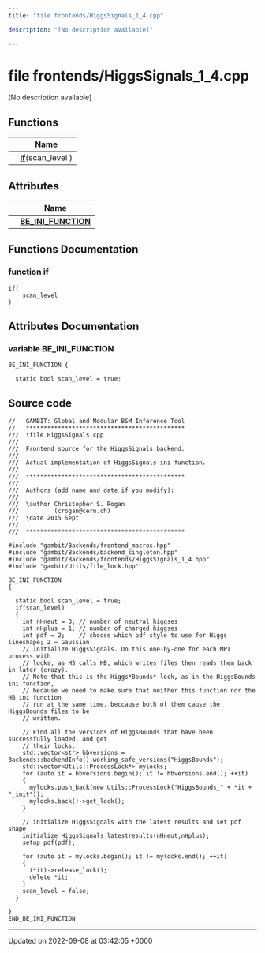 ```yaml
---
title: "file frontends/HiggsSignals_1_4.cpp"

description: "[No description available]"

---
```


# file frontends/HiggsSignals_1_4.cpp

[No description available]

## Functions

|                | Name           |
| -------------- | -------------- |
| | **[if](/documentation/code/files/higgssignals__1__4_8cpp/#function-if)**(scan_level ) |

## Attributes

|                | Name           |
| -------------- | -------------- |
| | **[BE_INI_FUNCTION](/documentation/code/files/higgssignals__1__4_8cpp/#variable-be-ini-function)**  |


## Functions Documentation

### function if

```
if(
    scan_level 
)
```



## Attributes Documentation

### variable BE_INI_FUNCTION

```
BE_INI_FUNCTION {

  static bool scan_level = true;
```



## Source code

```
//   GAMBIT: Global and Modular BSM Inference Tool
//   *********************************************
///  \file HiggsSignals.cpp
///
///  Frontend source for the HiggsSignals backend.
///
///  Actual implementation of HiggsSignals ini function.
///
///  *********************************************
///
///  Authors (add name and date if you modify):
///
///  \author Christopher S. Rogan
///          (crogan@cern.ch)
///  \date 2015 Sept
///
///  *********************************************

#include "gambit/Backends/frontend_macros.hpp"
#include "gambit/Backends/backend_singleton.hpp"
#include "gambit/Backends/frontends/HiggsSignals_1_4.hpp"
#include "gambit/Utils/file_lock.hpp"

BE_INI_FUNCTION
{

  static bool scan_level = true;
  if(scan_level)
  {
    int nHneut = 3; // number of neutral higgses
    int nHplus = 1; // number of charged higgses
    int pdf = 2;    // choose which pdf style to use for Higgs lineshape; 2 = Gaussian
    // Initialize HiggsSignals. Do this one-by-one for each MPI process with
    // locks, as HS calls HB, which writes files then reads them back in later (crazy).
    // Note that this is the Higgs*Bounds* lock, as in the HiggsBounds ini function,
    // because we need to make sure that neither this function nor the HB ini function
    // run at the same time, beccause both of them cause the HiggsBounds files to be
    // written.

    // Find all the versions of HiggsBounds that have been successfully loaded, and get
    // their locks.
    std::vector<str> hbversions = Backends::backendInfo().working_safe_versions("HiggsBounds");
    std::vector<Utils::ProcessLock*> mylocks;
    for (auto it = hbversions.begin(); it != hbversions.end(); ++it)
    {
      mylocks.push_back(new Utils::ProcessLock("HiggsBounds_" + *it + "_init"));
      mylocks.back()->get_lock();
    }

    // initialize HiggsSignals with the latest results and set pdf shape
    initialize_HiggsSignals_latestresults(nHneut,nHplus);
    setup_pdf(pdf);

    for (auto it = mylocks.begin(); it != mylocks.end(); ++it)
    {
      (*it)->release_lock();
      delete *it;
    }
    scan_level = false;
  }

}
END_BE_INI_FUNCTION
```


-------------------------------

Updated on 2022-09-08 at 03:42:05 +0000
